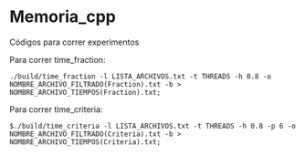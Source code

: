 # Memoria_cpp
Códigos para correr experimentos

Para correr time_fraction:
```
./build/time_fraction -l LISTA_ARCHIVOS.txt -t THREADS -h 0.8 -o NOMBRE_ARCHIVO_FILTRADO(Fraction).txt -b > NOMBRE_ARCHIVO_TIEMPOS(Fraction).txt;
```

Para correr time_criteria:
```
$./build/time_criteria -l LISTA_ARCHIVOS.txt -t THREADS -h 0.8 -p 6 -o NOMBRE_ARCHIVO_FILTRADO(Criteria).txt -b > NOMBRE_ARCHIVO_TIEMPOS(Criteria).txt;
```

